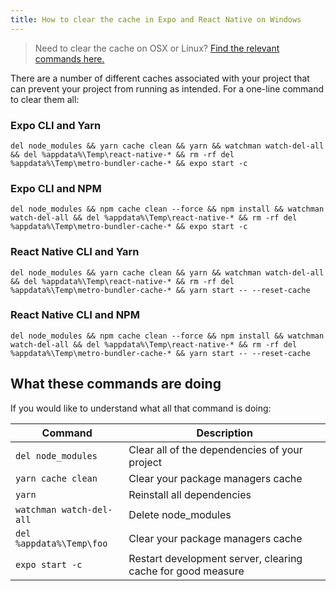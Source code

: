 ```yaml
---
title: How to clear the cache in Expo and React Native on Windows
---
```


> Need to clear the cache on OSX or Linux? [Find the relevant commands here.](clear-cache-osx-linux.md)

There are a number of different caches associated with your project that can prevent your project from running as intended. For a one-line command to clear them all:

### Expo CLI and Yarn
   `del node_modules && yarn cache clean && yarn && watchman watch-del-all && del %appdata%\Temp\react-native-* && rm -rf del %appdata%\Temp\metro-bundler-cache-* && expo start -c`
### Expo CLI and NPM
   `del node_modules && npm cache clean --force && npm install && watchman watch-del-all && del %appdata%\Temp\react-native-* && rm -rf del %appdata%\Temp\metro-bundler-cache-* && expo start -c`
### React Native CLI and Yarn
   `del node_modules && yarn cache clean && yarn && watchman watch-del-all && del %appdata%\Temp\react-native-* && rm -rf del %appdata%\Temp\metro-bundler-cache-* && yarn start -- --reset-cache`
### React Native CLI and NPM
   `del node_modules && npm cache clean --force && npm install && watchman watch-del-all && del %appdata%\Temp\react-native-* && rm -rf del %appdata%\Temp\metro-bundler-cache-* && yarn start -- --reset-cache`

## What these commands are doing

If you would like to understand what all that command is doing:

| Command                 | Description |
| ----------------------- | ----------- |
|`del node_modules`    | Clear all of the dependencies of your project  |
|`yarn cache clean`       | Clear your package managers cache  |
|`yarn`                   | Reinstall all dependencies |
|`watchman watch-del-all` | Delete node_modules |
|`del %appdata%\Temp\foo`     | Clear your package managers cache |
|`expo start -c`          | Restart development server, clearing cache for good measure 